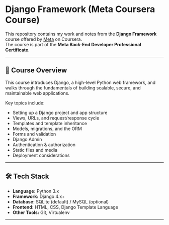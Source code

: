 # Django Framework (Meta Coursera Course)

This repository contains my work and notes from the **Django Framework** course offered by [Meta](https://www.coursera.org/learn/django-framework) on Coursera.  
The course is part of the **Meta Back-End Developer Professional Certificate**.

---

## 📖 Course Overview
This course introduces Django, a high-level Python web framework, and walks through the fundamentals of building scalable, secure, and maintainable web applications.

Key topics include:
- Setting up a Django project and app structure
- Views, URLs, and request/response cycle
- Templates and template inheritance
- Models, migrations, and the ORM
- Forms and validation
- Django Admin
- Authentication & authorization
- Static files and media
- Deployment considerations

---

## 🛠️ Tech Stack
- **Language:** Python 3.x  
- **Framework:** Django 4.x+  
- **Database:** SQLite (default) / MySQL (optional)  
- **Frontend:** HTML, CSS, Django Template Language  
- **Other Tools:** Git, Virtualenv  

---
